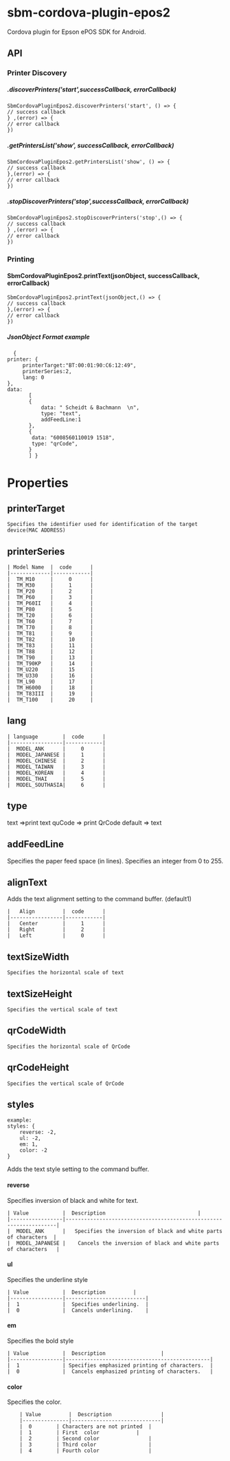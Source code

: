 

# sbm-cordova-plugin-epos2  
  
Cordova plugin for Epson ePOS SDK for  Android.  
  
##  API  
### Printer Discovery  
  
##### .discoverPrinters('start',successCallback, errorCallback)  
   
    SbmCordovaPluginEpos2.discoverPrinters('start', () => { 
    // success callback 
    } ,(error) => {
    // error callback
    }) 

##### .getPrintersList('show', successCallback, errorCallback)  
  
  ```  
SbmCordovaPluginEpos2.getPrintersList('show', () => { 
// success callback 
},(error) => {
// error callback    
})  
  ```  
  
##### .stopDiscoverPrinters('stop',successCallback, errorCallback)  
  ```  
SbmCordovaPluginEpos2.stopDiscoverPrinters('stop',() => {
// success callback
} ,(error) => {
// error callback
})   
 ```  
### Printing   
#### SbmCordovaPluginEpos2.printText(jsonObject, successCallback, errorCallback)  
```  
SbmCordovaPluginEpos2.printText(jsonObject,() => {  
// success callback
},(error) => {  
// error callback
})  
```  
  
##### JsonObject Format  example   

      {    
    printer: {    
         printerTarget:"BT:00:01:90:C6:12:49",    
         printerSeries:2,    
         lang: 0    
    },    
    data:     
           [   
           {    
               data: " Scheidt & Bachmann  \n",   
               type: "text",    
               addFeedLine:1      
           },    
           {    
            data: "6008560110019 1518",    
	        type: "qrCode",    
           }    
           ] }  


# Properties

## printerTarget 
	Specifies the identifier used for identification of the target device(MAC ADDRESS)
## printerSeries 
	
	| Model Name  |  code      |  
	|-------------|------------| 
	|  TM_M10     |     0      |
	|  TM_M30     |     1      |
	|  TM_P20     |     2      |
	|  TM_P60     |     3      |
	|  TM_P60II   |     4      |
	|  TM_P80     |     5      |
	|  TM_T20     |     6      |
	|  TM_T60     |     7      |
	|  TM_T70     |     8      |
	|  TM_T81     |     9      |
	|  TM_T82     |     10     |
	|  TM_T83     |     11     |
	|  TM_T88     |     12     |
	|  TM_T90     |     13     |
	|  TM_T90KP   |     14     |
	|  TM_U220    |     15     |
	|  TM_U330    |     16     |
	|  TM_L90     |     17     |
	|  TM_H6000   |     18     |
	|  TM_T83III  |     19     |
	|  TM_T100    |     20     |

## lang 

	
	| language        |  code      |  
	|-----------------|------------| 
	|  MODEL_ANK      |     0      |
	|  MODEL_JAPANESE |     1      |
	|  MODEL_CHINESE  |     2      |
	|  MODEL_TAIWAN   |     3      |
	|  MODEL_KOREAN   |     4      |
	|  MODEL_THAI     |     5      |
	|  MODEL_SOUTHASIA|     6      |

## type 
text =>print text 
quCode => print QrCode
 default => text
##  addFeedLine
Specifies the paper feed space (in lines). Specifies an integer from 0 to 255.

##  alignText 

Adds the text alignment setting to the command buffer.  (default1)

 	|   Align         |  code      |  
	|-----------------|------------| 
	|   Center        |     1      |
	|   Right         |     2      |
	|   Left          |     0      |
 
## textSizeWidth
	
	Specifies the horizontal scale of text
## textSizeHeight
	Specifies the vertical scale of text

## qrCodeWidth
	Specifies the horizontal scale of QrCode


## qrCodeHeight
	Specifies the vertical scale of QrCode

## styles
	example:
	styles: {
		reverse: -2,
		ul: -2,
		em: 1,
		color: -2
	}
 Adds the text style setting to the command buffer.
#### reverse
Specifies inversion of black and white for text. 

	| Value           |  Description 						      |  
	|-----------------|-------------------------------------------------------------------| 
	|  MODEL_ANK      |   Specifies the inversion of black and white parts of characters  |
	|  MODEL_JAPANESE |    Cancels the inversion of black and white parts of characters   |



#### ul
Specifies the underline style

	| Value           |  Description 	     | 
	|-----------------|--------------------------| 
	|  1              |  Specifies underlining.  |
	|  0              |  Cancels underlining.    |
	
#### em
Specifies the bold style

	| Value           |  Description 				  |  
	|-----------------|-----------------------------------------------| 
	|  1 	          | Specifies emphasized printing of characters.  |
	|  0              |  Cancels emphasized printing of characters.   |
	 
#### color
Specifies the color.

		| Value         |  Description                |  
		|---------------|-----------------------------| 
		|  0		| Characters are not printed  |
		|  1		| First  color  	      |
		|  2		| Second color 	              |
		|  3		| Third color                 |
		|  4		| Fourth color                |
